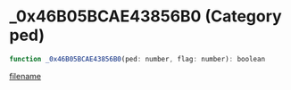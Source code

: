 # _0x46B05BCAE43856B0 (Category ped)

```js
function _0x46B05BCAE43856B0(ped: number, flag: number): boolean
```

[filename](_0x46B05BCAE43856B0_m.md ':include')